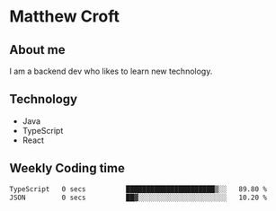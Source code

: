 # Matthew Croft

## About me
I am a backend dev who likes to learn new technology. 

## Technology
- Java
- TypeScript
- React

## Weekly Coding time
<!--START_SECTION:waka-->

```txt
TypeScript   0 secs          ██████████████████████▒░░   89.80 %
JSON         0 secs          ██▓░░░░░░░░░░░░░░░░░░░░░░   10.20 %
```

<!--END_SECTION:waka-->
